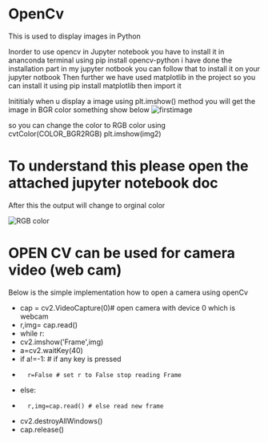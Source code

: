 # OpenCv
This is used to display images in Python

Inorder to use opencv in Jupyter notebook you have to install it in ananconda terminal using
pip install opencv-python 
i have done the installation part in my jupyter notbook you can follow that to install it on your jupyter notbook
Then further we have used matplotlib in the project so you can install it using
pip install matplotlib
then import it

Inititialy when u display a image using
plt.imshow() method you will get the image in BGR color something show below
![firstimage](https://user-images.githubusercontent.com/42214175/70439960-20367a80-1ab7-11ea-8e0b-c3371a13a7ec.png)


so you can change the color to RGB color using 
cvtColor(COLOR_BGR2RGB)
plt.imshow(img2)
# To understand this please open the attached jupyter notebook doc     



After this the output will change to orginal color


![RGB color](https://user-images.githubusercontent.com/42214175/70440558-76f08400-1ab8-11ea-88ed-5eb72b6a4a09.png)

# OPEN CV can be used for camera video (web cam)
Below is the simple implementation how to open a camera using openCv
- cap = cv2.VideoCapture(0)# open camera with device 0 which is webcam
- r,img= cap.read()
- while r:
-    cv2.imshow('Frame',img)
 -   a=cv2.waitKey(40)
 -   if a!=-1:  # if any key is pressed
 -       r=False # set r to False stop reading Frame
 -   else:
 -       r,img=cap.read() # else read new frame
- cv2.destroyAllWindows()
- cap.release()

